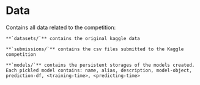 # Data

Contains all data related to the competition:

	**`datasets/`** contains the original kaggle data

	**`submissions/`** contains the csv files submitted to the Kaggle competition

	**`models/`** contains the persistent storages of the models created. Each pickled model contains: name, alias, description, model-object, prediction-df, <training-time>, <predicting-time>

